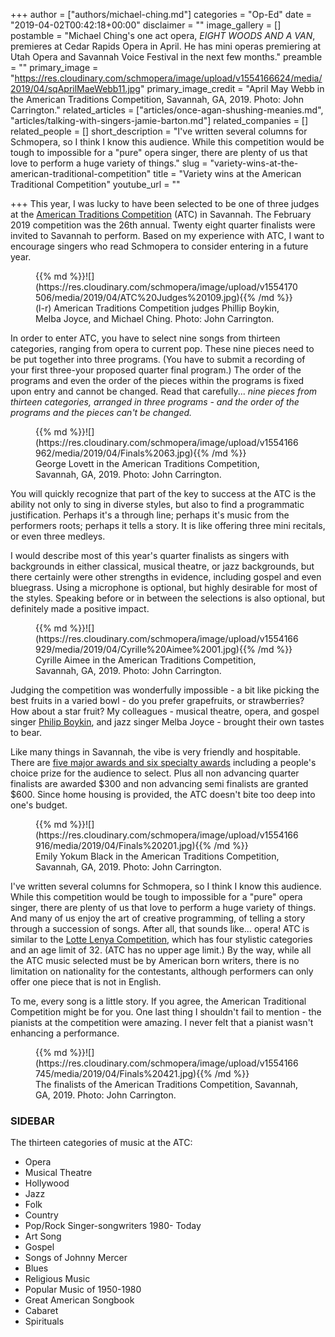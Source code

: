 +++
author = ["authors/michael-ching.md"]
categories = "Op-Ed"
date = "2019-04-02T00:42:18+00:00"
disclaimer = ""
image_gallery = []
postamble = "Michael Ching's one act opera, _EIGHT WOODS AND A VAN_, premieres at Cedar Rapids Opera in April. He has mini operas premiering at Utah Opera and Savannah Voice Festival in the next few months."
preamble = ""
primary_image = "https://res.cloudinary.com/schmopera/image/upload/v1554166624/media/2019/04/sqAprilMaeWebb11.jpg"
primary_image_credit = "April May Webb in the American Traditions Competition, Savannah, GA, 2019. Photo: John Carrington."
related_articles = ["articles/once-agan-shushing-meanies.md", "articles/talking-with-singers-jamie-barton.md"]
related_companies = []
related_people = []
short_description = "I've written several columns for Schmopera, so I think I know this audience. While this competition would be tough to impossible for a \"pure\" opera singer, there are plenty of us that love to perform a huge variety of things."
slug = "variety-wins-at-the-american-traditional-competition"
title = "Variety wins at the American Traditional Competition"
youtube_url = ""

+++
This year, I was lucky to have been selected to be one of three judges at the [American Traditions Competition](https://www.americantraditionscompetition.com/) (ATC) in Savannah. The February 2019 competition was the 26th annual. Twenty eight quarter finalists were invited to Savannah to perform. Based on my experience with ATC, I want to encourage singers who read Schmopera to consider entering in a future year.

<figure data-type="image">{{% md %}}![](https://res.cloudinary.com/schmopera/image/upload/v1554170506/media/2019/04/ATC%20Judges%20109.jpg){{% /md %}}

<figcaption>(l-r) American Traditions Competition judges Phillip Boykin, Melba Joyce, and Michael Ching. Photo: John Carrington.</figcaption>

</figure>

In order to enter ATC, you have to select nine songs from thirteen categories, ranging from opera to current pop. These nine pieces need to be put together into three programs. (You have to submit a recording of your first three-your proposed quarter final program.) The order of the programs and even the order of the pieces within the programs is fixed upon entry and cannot be changed. Read that carefully... _nine pieces from thirteen categories, arranged in three programs - and the order of the programs and the pieces can't be changed._

<figure data-type="image">{{% md %}}![](https://res.cloudinary.com/schmopera/image/upload/v1554166962/media/2019/04/Finals%2063.jpg){{% /md %}}

<figcaption>George Lovett in the American Traditions Competition, Savannah, GA, 2019. Photo: John Carrington.</figcaption>

</figure>

You will quickly recognize that part of the key to success at the ATC is the ability not only to sing in diverse styles, but also to find a programmatic justification. Perhaps it's a through line; perhaps it's music from the performers roots; perhaps it tells a story. It is like offering three mini recitals, or even three medleys.

I would describe most of this year's quarter finalists as singers with backgrounds in either classical, musical theatre, or jazz backgrounds, but there certainly were other strengths in evidence, including gospel and even bluegrass. Using a microphone is optional, but highly desirable for most of the styles. Speaking before or in between the selections is also optional, but definitely made a positive impact.

<figure data-type="image">{{% md %}}![](https://res.cloudinary.com/schmopera/image/upload/v1554166929/media/2019/04/Cyrille%20Aimee%2001.jpg){{% /md %}}

<figcaption>Cyrille Aimee in the American Traditions Competition, Savannah, GA, 2019. Photo: John Carrington.</figcaption>

</figure>

Judging the competition was wonderfully impossible - a bit like picking the best fruits in a varied bowl - do you prefer grapefruits, or strawberries? How about a star fruit? My colleagues - musical theatre, opera, and gospel singer [Philip Boykin](http://www.phillipboykin.com/), and jazz singer Melba Joyce - brought their own tastes to bear.

Like many things in Savannah, the vibe is very friendly and hospitable. There are [five major awards and six specialty awards](https://www.americantraditionscompetition.com/application) including a people's choice prize for the audience to select. Plus all non advancing quarter finalists are awarded $300 and non advancing semi finalists are granted $600. Since home housing is provided, the ATC doesn't bite too deep into one's budget.

<figure data-type="image">{{% md %}}![](https://res.cloudinary.com/schmopera/image/upload/v1554166916/media/2019/04/Finals%20201.jpg){{% /md %}}

<figcaption>Emily Yokum Black in the American Traditions Competition, Savannah, GA, 2019. Photo: John Carrington.</figcaption>

</figure>

I've written several columns for Schmopera, so I think I know this audience. While this competition would be tough to impossible for a "pure" opera singer, there are plenty of us that love to perform a huge variety of things. And many of us enjoy the art of creative programming, of telling a story through a succession of songs. After all, that sounds like… opera! ATC is similar to the [Lotte Lenya Competition](https://www.kwf.org/pages/lotte-lenya-competition.html), which has four stylistic categories and an age limit of 32. (ATC has no upper age limit.) By the way, while all the ATC music selected must be by American born writers, there is no limitation on nationality for the contestants, although performers can only offer one piece that is not in English.

To me, every song is a little story. If you agree, the American Traditional Competition might be for you. One last thing I shouldn't fail to mention - the pianists at the competition were amazing. I never felt that a pianist wasn't enhancing a performance.

<figure data-type="image">{{% md %}}![](https://res.cloudinary.com/schmopera/image/upload/v1554166745/media/2019/04/Finals%20421.jpg){{% /md %}}

<figcaption>The finalists of the American Traditions Competition, Savannah, GA, 2019. Photo: John Carrington.</figcaption>

</figure>

### SIDEBAR

The thirteen categories of music at the ATC:

* Opera
* Musical Theatre
* Hollywood
* Jazz
* Folk
* Country
* Pop/Rock Singer-songwriters 1980- Today
* Art Song
* Gospel
* Songs of Johnny Mercer
* Blues
* Religious Music
* Popular Music of 1950-1980
* Great American Songbook
* Cabaret
* Spirituals